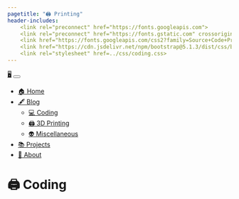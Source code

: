 ```yaml
---
pagetitle: "🖨️ Printing"
header-includes:
    <link rel="preconnect" href="https://fonts.googleapis.com">
    <link rel="preconnect" href="https://fonts.gstatic.com" crossorigin>
    <link href="https://fonts.googleapis.com/css2?family=Source+Code+Pro&display=swap" rel="stylesheet"> 
    <link href="https://cdn.jsdelivr.net/npm/bootstrap@5.1.3/dist/css/bootstrap.min.css" rel="stylesheet" integrity="sha384-1BmE4kWBq78iYhFldvKuhfTAU6auU8tT94WrHftjDbrCEXSU1oBoqyl2QvZ6jIW3" crossorigin="anonymous">
    <link rel="stylesheet" href=../css/coding.css>
---
```


<!--Navbar-->
<nav class="navbar navbar-expand-lg navbar-dark bg-dark">
  <div class="container-fluid">
    <a class="navbar-brand disabled" href="#">🖥️</a>
    <button class="navbar-toggler" type="button" data-bs-toggle="collapse" data-bs-target="#navbarSupportedContent" aria-controls="navbarSupportedContent" aria-expanded="false" aria-label="Toggle navigation">
      <span class="navbar-toggler-icon"></span>
    </button>
    <div class="collapse navbar-collapse" id="navbarSupportedContent">
      <ul class="navbar-nav me-auto mb-2 mb-lg-0">
        <li class="nav-item">
          <a class="nav-link" aria-current="page" href="index.html">🏠 Home</a>
        </li>
        <li class="nav-item dropdown">
          <a class="nav-link dropdown-toggle" href="#" id="navbarDropdown" role="button" data-bs-toggle="dropdown" aria-expanded="false">🖋️ Blog</a>
          <ul class="dropdown-menu dropdown-menu-dark" aria-labelledby="navbarDropdown">
            <li><a class="dropdown-item" href="coding.html">💻 Coding</a></li>
            <li><a class="dropdown-item disabled" href="printing.html">🖨️ 3D Printing</a></li>
            <li><a class="dropdown-item" href="misc.html">👽 Miscellaneous</a></li>
          </ul>
        </li>
        <li class="nav-item">
          <a class="nav-link" href="projects.html">📚 Projects</a>
        </li>
        <li class="nav-item">
          <a class="nav-link" href="about.html">🧠 About</a>
        </li>
      </ul>
    </div>
  </div>
</nav>

# 🖨️ Coding

<script src="https://cdn.jsdelivr.net/npm/bootstrap@5.1.3/dist/js/bootstrap.bundle.min.js" integrity="sha384-ka7Sk0Gln4gmtz2MlQnikT1wXgYsOg+OMhuP+IlRH9sENBO0LRn5q+8nbTov4+1p" crossorigin="anonymous"></script>